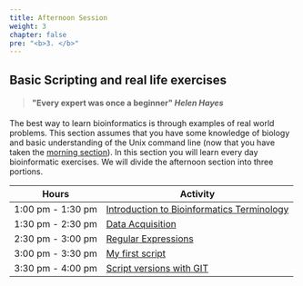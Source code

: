 ```yaml
---
title: Afternoon Session
weight: 3
chapter: false
pre: "<b>3. </b>"
---
```



## Basic Scripting and real life exercises

> #### "Every expert was once a beginner" *Helen Hayes*

The best way to learn bioinformatics is through examples of real world problems. This section assumes that you have some knowledge of biology and basic understanding of the Unix command line (now that you have taken the [morning section](../morning)).
In this section you will learn every day bioinformatic exercises. We will divide the afternoon section into three portions. 

 Hours | Activity
--------|------
 1:00 pm  - 1:30 pm | [Introduction to Bioinformatics Terminology](/afternoon/terminology)
 1:30 pm  - 2:30 pm | [Data Acquisition](/afternoon/data_acquisition)
 2:30 pm  - 3:00 pm | [Regular Expressions](/afternoon/regex)
 3:00 pm  - 3:30 pm | [My first script](/afternoon/my_first_script)
 3:30 pm  - 4:00 pm | [Script versions with GIT](/afternoon/versions_git)
